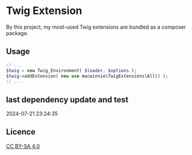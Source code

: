 # Twig Extension

By this project, my most-used Twig extensions are bundled as a composer package.

## Usage

```php
// ...
$twig = new Twig_Environment( $loader, $options );
$twig->addExtension( new use macwinnie\TwigExtensions\All() );
// ...
```

## last dependency update and test

2024-07-21 23:24:35

## Licence

[CC BY-SA 4.0](https://creativecommons.org/licenses/by-sa/4.0/deed.en)
